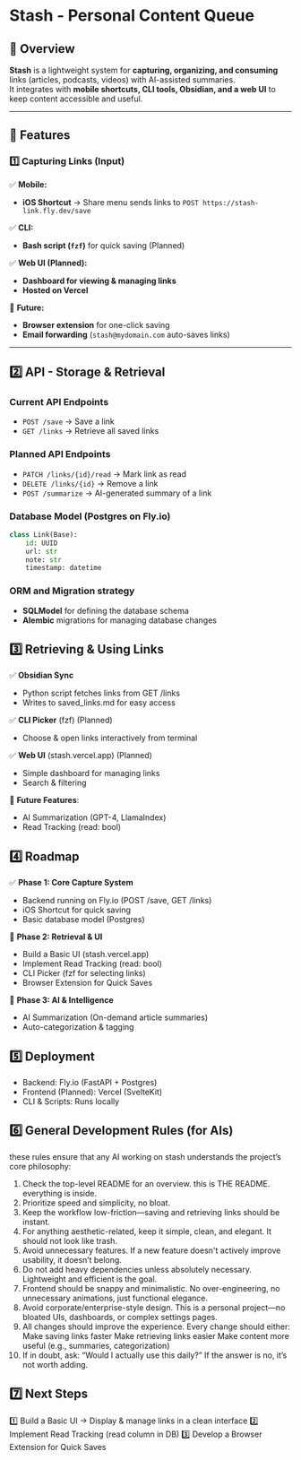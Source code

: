 # Stash - Personal Content Queue  

## 📌 Overview  
**Stash** is a lightweight system for **capturing, organizing, and consuming** links (articles, podcasts, videos) with AI-assisted summaries.  
It integrates with **mobile shortcuts, CLI tools, Obsidian, and a web UI** to keep content accessible and useful.

---

## 🔹 Features  

### **1️⃣ Capturing Links (Input)**  
✅ **Mobile:**  
   - **iOS Shortcut** → Share menu sends links to `POST https://stash-link.fly.dev/save`

✅ **CLI:**  
   - **Bash script (`fzf`)** for quick saving (Planned)  

✅ **Web UI (Planned):**  
   - **Dashboard for viewing & managing links**  
   - **Hosted on Vercel**  

🚀 **Future:**  
   - **Browser extension** for one-click saving  
   - **Email forwarding** (`stash@mydomain.com` auto-saves links)  

---

## **2️⃣ API - Storage & Retrieval**  

### **Current API Endpoints**  
- `POST /save` → Save a link  
- `GET /links` → Retrieve all saved links  

### **Planned API Endpoints**  
- `PATCH /links/{id}/read` → Mark link as read  
- `DELETE /links/{id}` → Remove a link  
- `POST /summarize` → AI-generated summary of a link  

### **Database Model (Postgres on Fly.io)**  
```python
class Link(Base):
    id: UUID
    url: str
    note: str
    timestamp: datetime
```

### ORM and Migration strategy
- **SQLModel** for defining the database schema
- **Alembic** migrations for managing database changes

## 3️⃣ Retrieving & Using Links

✅ **Obsidian Sync**

- Python script fetches links from GET /links
- Writes to saved_links.md for easy access

✅ **CLI Picker** (fzf) (Planned)

- Choose & open links interactively from terminal

✅ **Web UI** (stash.vercel.app) (Planned)

- Simple dashboard for managing links
- Search & filtering

🚀 **Future Features**:

- AI Summarization (GPT-4, LlamaIndex)
- Read Tracking (read: bool)

## 4️⃣ Roadmap

✅ **Phase 1: Core Capture System**

- Backend running on Fly.io (POST /save, GET /links)
- iOS Shortcut for quick saving
- Basic database model (Postgres)

🚀 **Phase 2: Retrieval & UI**

- Build a Basic UI (stash.vercel.app)
- Implement Read Tracking (read: bool)
- CLI Picker (fzf for selecting links)
- Browser Extension for Quick Saves

🚀 **Phase 3: AI & Intelligence**

- AI Summarization (On-demand article summaries)
- Auto-categorization & tagging

## 5️⃣ Deployment

- Backend: Fly.io (FastAPI + Postgres)
- Frontend (Planned): Vercel (SvelteKit)
- CLI & Scripts: Runs locally

## 6️⃣ General Development Rules (for AIs)

these rules ensure that any AI working on stash understands the project’s core philosophy:

1. Check the top-level README for an overview. this is THE README. everything is inside.
2. Prioritize speed and simplicity, no bloat.
3. Keep the workflow low-friction—saving and retrieving links should be instant.
4. For anything aesthetic-related, keep it simple, clean, and elegant. It should not look like trash.
5. Avoid unnecessary features. If a new feature doesn't actively improve usability, it doesn’t belong.
6. Do not add heavy dependencies unless absolutely necessary. Lightweight and efficient is the goal.
7. Frontend should be snappy and minimalistic. No over-engineering, no unnecessary animations, just functional elegance.
8. Avoid corporate/enterprise-style design. This is a personal project—no bloated UIs, dashboards, or complex settings pages.
9. All changes should improve the experience. Every change should either:
    Make saving links faster
    Make retrieving links easier
    Make content more useful (e.g., summaries, categorization)
10. If in doubt, ask: “Would I actually use this daily?” If the answer is no, it’s not worth adding.

## 7️⃣ Next Steps

1️⃣ Build a Basic UI → Display & manage links in a clean interface
2️⃣ Implement Read Tracking (read column in DB)
3️⃣ Develop a Browser Extension for Quick Saves